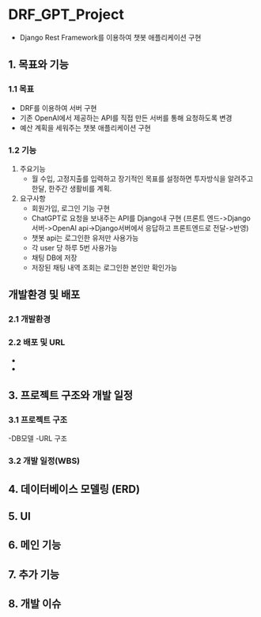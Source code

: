 # DRF_GPT_Project
- Django Rest Framework를 이용하여 챗봇 애플리케이션 구현

## 1. 목표와 기능

### 1.1 목표
- DRF를 이용하여 서버 구현
- 기존 OpenAI에서 제공하는 API를 직접 만든 서버를 통해 요청하도록 변경
- 예산 계획을 세워주는 챗봇 애플리케이션 구현

### 1.2 기능
1) 주요기능
   - 월 수입, 고정지출를 입력하고 장기적인 목표를 설정하면 투자방식을 알려주고
     한달, 한주간 생활비를 계획.
2) 요구사항
   - 회원가입, 로그인 기능 구현
   - ChatGPT로 요청을 보내주는 API를 Django내 구현
     (프론트 엔드->Django 서버->OpenAI api->Django서버에서 응답하고 프론트엔드로 전달->반영)
   - 챗봇 api는 로그인한 유저만 사용가능
   - 각 user 당 하루 5번 사용가능
   - 채팅 DB에 저장
   - 저장된 채팅 내역 조회는 로그인한 본인만 확인가능

## 개발환경 및 배포

### 2.1 개발환경

### 2.2 배포 및 URL
-
-


## 3. 프로젝트 구조와 개발 일정

### 3.1 프로젝트 구조
-DB모델
-URL 구조

### 3.2 개발 일정(WBS)


## 4. 데이터베이스 모델링 (ERD)

## 5. UI

## 6. 메인 기능

## 7. 추가 기능

## 8. 개발 이슈

